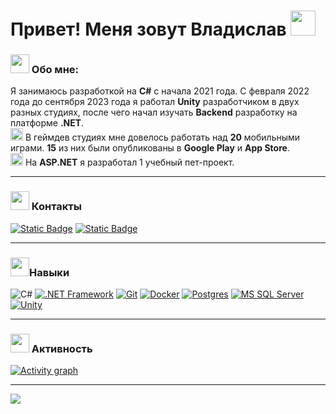 # Привет! Меня зовут Владислав <img src="https://raw.githubusercontent.com/Tarikul-Islam-Anik/Telegram-Animated-Emojis/main/People/Waving%20Hand.webp" width="40x"> 

### <img src="https://raw.githubusercontent.com/Tarikul-Islam-Anik/Telegram-Animated-Emojis/main/People/Man%20Technologist.webp" width="30x"> Обо мне:
Я занимаюсь разработкой на __C#__ с начала 2021 года. С февраля 2022 года до сентября 2023 года я работал __Unity__ разработчиком в двух разных студиях, после чего начал изучать __Backend__ разработку на платформе __.NET__.  
<img src="https://raw.githubusercontent.com/Tarikul-Islam-Anik/Animated-Fluent-Emojis/master/Emojis/Smilies/Alien%20Monster.png" width="20px">
В геймдев студиях мне довелось работать над __20__ мобильными играми. __15__ из них были опубликованы в __Google Play__ и __App Store__.  
<img src="https://raw.githubusercontent.com/Tarikul-Islam-Anik/Animated-Fluent-Emojis/master/Emojis/Travel%20and%20places/Globe%20with%20Meridians.png" width="20px">
На __ASP.NET__ я разработал 1 учебный пет-проект.  

---

### <img src="https://raw.githubusercontent.com/Tarikul-Islam-Anik/Telegram-Animated-Emojis/main/Objects/Inbox%20Tray.webp" width="30px"> Контакты
[![Static Badge](https://img.shields.io/badge/Email-white?style=for-the-badge&logo=Gmail&logoColor=white&color=%23EA4335)](mailto:mangushev211104@gmail.com)
[![Static Badge](https://img.shields.io/badge/Telegram-white?style=for-the-badge&logo=Telegram&logoColor=white&color=%2326A5E4)
](https://t.me/Vladislav_2123)

---

### <img src="https://raw.githubusercontent.com/Tarikul-Islam-Anik/Telegram-Animated-Emojis/main/Activity/Sparkles.webp" width="30px">Навыки
![C#](https://img.shields.io/badge/c%23-white?style=for-the-badge&logo=csharp&color=%23512BD4)
[![.NET Framework](https://img.shields.io/badge/Framework-white?style=for-the-badge&logo=.NET&color=%23512BD4)](https://dotnet.microsoft.com/en-us/)
[![Git](https://img.shields.io/badge/git-white?style=for-the-badge&logo=git&logoColor=white&color=F05032)](https://git-scm.com/)
[![Docker](https://img.shields.io/badge/docker-white?style=for-the-badge&logo=docker)](https://www.docker.com/)
[![Postgres](https://img.shields.io/badge/Postgres-white?style=for-the-badge&logo=postgreSQL&logoColor=white&color=4169E1)](https://www.postgresql.org/)
[![MS SQL Server](https://img.shields.io/badge/MS_SQL_Server-white?style=for-the-badge&logo=Microsoft%20SQL%20Server&color=%23CC2927)](https://www.microsoft.com/ru-ru/sql-server/sql-server-2019)
[![Unity](https://img.shields.io/badge/Unity-white?style=for-the-badge&logo=Unity&color=%23000000)](https://unity.com)

---

### <img src="https://raw.githubusercontent.com/Tarikul-Islam-Anik/Telegram-Animated-Emojis/main/Objects/Tear%20Off%20Calendar.webp" width="30px"> Активность
[![Activity graph](https://github-readme-activity-graph.vercel.app/graph?username=Vladislav2123&theme=github-compact&line=474648&hide_title=true&hide_border=true)](https://github.com/ashutosh00710/github-readme-activity-graph)

---

<img src="https://komarev.com/ghpvc/?username=Vladislav2123&&style=for-the-badge" align="center" />
